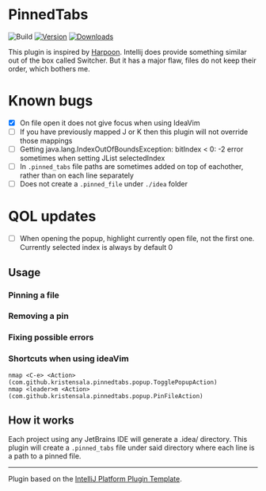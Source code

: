 # PinnedTabs

![Build](https://github.com/kristensala/pinned-tabs/workflows/Build/badge.svg)
[![Version](https://img.shields.io/jetbrains/plugin/v/MARKETPLACE_ID.svg)](https://plugins.jetbrains.com/plugin/26713-pinnedtabs)
[![Downloads](https://img.shields.io/jetbrains/plugin/d/MARKETPLACE_ID.svg)](https://plugins.jetbrains.com/plugin/26713-pinnedtabs)

<!-- Plugin description -->
This plugin is inspired by [Harpoon](https://github.com/ThePrimeagen/harpoon). Intellij does provide something similar out of the box called Switcher.
But it has a major flaw, files do not keep their order, which bothers me.
<!-- Plugin description end -->

# Known bugs
- [x] On file open it does not give focus when using IdeaVim
- [ ] If you have previously mapped J or K then this plugin will not override those mappings
- [ ] Getting java.lang.IndexOutOfBoundsException: bitIndex < 0: -2 error sometimes when setting JList selectedIndex
- [ ] In `.pinned_tabs` file paths are sometimes added on top of eachother, rather than on each line separately
- [ ] Does not create a `.pinned_file` under `./idea` folder

# QOL updates
- [ ] When opening the popup, highlight currently open file, not the first one. Currently selected index is always by default 0


## Usage
### Pinning a file

### Removing a pin

### Fixing possible errors

### Shortcuts when using ideaVim

```
nmap <C-e> <Action>(com.github.kristensala.pinnedtabs.popup.TogglePopupAction)
nmap <leader>m <Action>(com.github.kristensala.pinnedtabs.popup.PinFileAction)
```

## How it works

Each project using any JetBrains IDE will generate a .idea/ directory.
This plugin will create a `.pinned_tabs` file under said directory
where each line is a path to a pinned file.

---
Plugin based on the [IntelliJ Platform Plugin Template][template].

[template]: https://github.com/JetBrains/intellij-platform-plugin-template
[docs:plugin-description]: https://plugins.jetbrains.com/docs/intellij/plugin-user-experience.html#plugin-description-and-presentation
